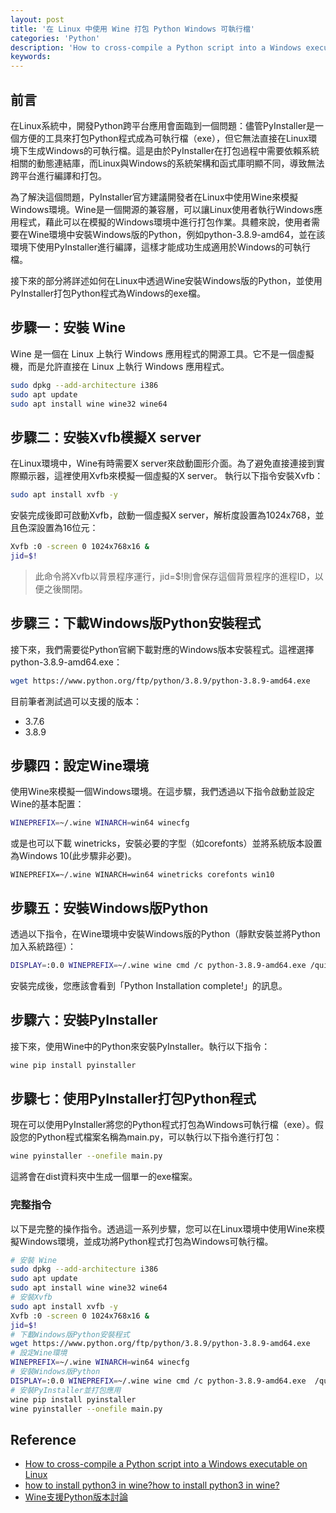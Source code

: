 ```yaml
---
layout: post
title: '在 Linux 中使用 Wine 打包 Python Windows 可執行檔'
categories: 'Python'
description: 'How to cross-compile a Python script into a Windows executable on Linux'
keywords: 
---
```


## 前言
在Linux系統中，開發Python跨平台應用會面臨到一個問題：儘管PyInstaller是一個方便的工具來打包Python程式成為可執行檔（exe），但它無法直接在Linux環境下生成Windows的可執行檔。這是由於PyInstaller在打包過程中需要依賴系統相關的動態連結庫，而Linux與Windows的系統架構和函式庫明顯不同，導致無法跨平台進行編譯和打包。

為了解決這個問題，PyInstaller官方建議開發者在Linux中使用Wine來模擬Windows環境。Wine是一個開源的兼容層，可以讓Linux使用者執行Windows應用程式，藉此可以在模擬的Windows環境中進行打包作業。具體來說，使用者需要在Wine環境中安裝Windows版的Python，例如python-3.8.9-amd64，並在該環境下使用PyInstaller進行編譯，這樣才能成功生成適用於Windows的可執行檔。

接下來的部分將詳述如何在Linux中透過Wine安裝Windows版的Python，並使用PyInstaller打包Python程式為Windows的exe檔。

## 步驟一：安裝 Wine
Wine 是一個在 Linux 上執行 Windows 應用程式的開源工具。它不是一個虛擬機，而是允許直接在 Linux 上執行 Windows 應用程式。

```sh
sudo dpkg --add-architecture i386
sudo apt update
sudo apt install wine wine32 wine64
```

## 步驟二：安裝Xvfb模擬X server
在Linux環境中，Wine有時需要X server來啟動圖形介面。為了避免直接連接到實際顯示器，這裡使用Xvfb來模擬一個虛擬的X server。
執行以下指令安裝Xvfb：


```sh
sudo apt install xvfb -y
```

安裝完成後即可啟動Xvfb，啟動一個虛擬X server，解析度設置為1024x768，並且色深設置為16位元：

```sh
Xvfb :0 -screen 0 1024x768x16 &
jid=$!
```

> 此命令將Xvfb以背景程序運行，jid=$!則會保存這個背景程序的進程ID，以便之後關閉。


## 步驟三：下載Windows版Python安裝程式
接下來，我們需要從Python官網下載對應的Windows版本安裝程式。這裡選擇python-3.8.9-amd64.exe：

```sh
wget https://www.python.org/ftp/python/3.8.9/python-3.8.9-amd64.exe
```

目前筆者測試過可以支援的版本：
- 3.7.6
- 3.8.9

## 步驟四：設定Wine環境
使用Wine來模擬一個Windows環境。在這步驟，我們透過以下指令啟動並設定Wine的基本配置：

```sh
WINEPREFIX=~/.wine WINARCH=win64 winecfg
```

或是也可以下載 winetricks，安裝必要的字型（如corefonts）並將系統版本設置為Windows 10(此步驟非必要)。

```
WINEPREFIX=~/.wine WINARCH=win64 winetricks corefonts win10
```

## 步驟五：安裝Windows版Python
透過以下指令，在Wine環境中安裝Windows版的Python（靜默安裝並將Python加入系統路徑）：

```sh
DISPLAY=:0.0 WINEPREFIX=~/.wine wine cmd /c python-3.8.9-amd64.exe /quiet PrependPath=1 && echo "Python Installation complete!"
```

安裝完成後，您應該會看到「Python Installation complete!」的訊息。

## 步驟六：安裝PyInstaller
接下來，使用Wine中的Python來安裝PyInstaller。執行以下指令：

```sh
wine pip install pyinstaller
```

## 步驟七：使用PyInstaller打包Python程式
現在可以使用PyInstaller將您的Python程式打包為Windows可執行檔（exe）。假設您的Python程式檔案名稱為main.py，可以執行以下指令進行打包：

```sh
wine pyinstaller --onefile main.py
```

這將會在dist資料夾中生成一個單一的exe檔案。

### 完整指令
以下是完整的操作指令。透過這一系列步驟，您可以在Linux環境中使用Wine來模擬Windows環境，並成功將Python程式打包為Windows可執行檔。

```sh
# 安裝 Wine
sudo dpkg --add-architecture i386
sudo apt update
sudo apt install wine wine32 wine64
# 安裝Xvfb
sudo apt install xvfb -y
Xvfb :0 -screen 0 1024x768x16 &
jid=$!
# 下載Windows版Python安裝程式
wget https://www.python.org/ftp/python/3.8.9/python-3.8.9-amd64.exe
# 設定Wine環境
WINEPREFIX=~/.wine WINARCH=win64 winecfg
# 安裝Windows版Python
DISPLAY=:0.0 WINEPREFIX=~/.wine wine cmd /c python-3.8.9-amd64.exe  /quiet  PrependPath=1  && echo "Python Installation complete!"
# 安裝PyInstaller並打包應用
wine pip install pyinstaller
wine pyinstaller --onefile main.py
```

## Reference
- [How to cross-compile a Python script into a Windows executable on Linux](https://andreafortuna.org/2017/12/27/how-to-cross-compile-a-python-script-into-a-windows-executable-on-linux/)
- [how to install python3 in wine?how to install python3 in wine?](https://askubuntu.com/questions/678277/how-to-install-python3-in-wine)
- [Wine支援Python版本討論](https://github.com/python/cpython/issues/88568)